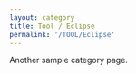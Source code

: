 ```yaml
---
layout: category
title: Tool / Eclipse
permalink: '/TOOL/Eclipse'
---
```


Another sample category page.
